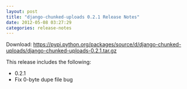 ```yaml
---
layout: post
title: "django-chunked-uploads 0.2.1 Release Notes"
date: 2012-05-08 03:27:29
categories: release-notes
---
```


Download: <https://pypi.python.org/packages/source/d/django-chunked-uploads/django-chunked-uploads-0.2.1.tar.gz>

This release includes the following:

* 0.2.1
* Fix 0-byte dupe file bug
